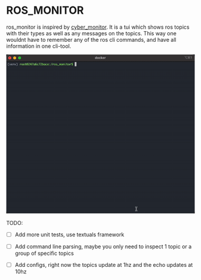 # ROS_MONITOR
ros_monitor is inspired by [cyber_monitor](https://cyber-rt.readthedocs.io/en/latest/). It is a tui which shows ros topics with their types as well as any messages on the topics. This way one wouldnt have to remember any of the ros cli commands, and have all information in one cli-tool.

![Demo](images/ros_monitor_demo.gif)

TODO:
- [ ] Add more unit tests, use textuals framework
- [ ] Add command line parsing, maybe you only need to inspect 1 topic or a group of specific topics
- [ ] Add configs, right now the topics update at 1hz and the echo updates at 10hz

